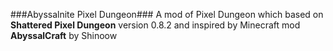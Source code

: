 ###Abyssalnite Pixel Dungeon###
A mod of Pixel Dungeon which based on **Shattered Pixel Dungeon** version 0.8.2 and inspired by Minecraft mod **AbyssalCraft** by Shinoow